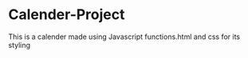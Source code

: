 # Calender-Project

This is a calender made  using Javascript functions.html and css for its styling
